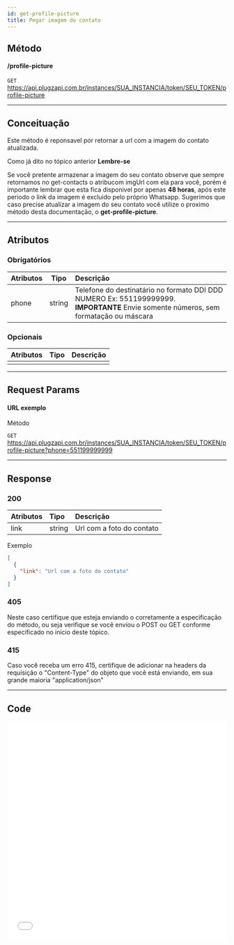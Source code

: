 ```yaml
---
id: get-profile-picture
title: Pegar imagem do contato
---
```


## Método

#### /profile-picture

`GET` https://api.plugzapi.com.br/instances/SUA_INSTANCIA/token/SEU_TOKEN/profile-picture

---

## Conceituação

Este método é reponsavel por retornar a url com a imagem do contato atualizada.

Como já dito no tópico anterior **Lembre-se**

Se você pretente armazenar a imagem do seu contato observe que sempre retornamos no get-contacts o atribucom imgUrl com ela para você, porém é importante lembrar que esta fica disponivel por apenas **48 horas**, após este periodo o link da imagem é excluido pelo próprio Whatsapp. Sugerimos que caso precise atualizar a imagem do seu contato você utilize o proximo método desta documentação, o **get-profile-picture**.

---

## Atributos

### Obrigatórios

| Atributos | Tipo | Descrição |
| :-- | :-: | :-- |
| phone | string | Telefone do destinatário no formato DDI DDD NUMERO Ex: 551199999999. **IMPORTANTE** Envie somente números, sem formatação ou máscara |

### Opcionais

| Atributos | Tipo | Descrição |
| :-------- | :--: | :-------- |
|           |      |           |

---

## Request Params

#### URL exemplo

Método

`GET` https://api.plugzapi.com.br/instances/SUA_INSTANCIA/token/SEU_TOKEN/profile-picture?phone=551199999999

---

## Response

### 200

| Atributos | Tipo   | Descrição                 |
| :-------- | :----- | :------------------------ |
| link      | string | Url com a foto do contato |

Exemplo

```json
[
  {
    "link": "Url com a foto do contato"
  }
]
```

### 405

Neste caso certifique que esteja enviando o corretamente a especificação do método, ou seja verifique se você enviou o POST ou GET conforme especificado no inicio deste tópico.

### 415

Caso você receba um erro 415, certifique de adicionar na headers da requisição o "Content-Type" do objeto que você está enviando, em sua grande maioria "application/json"

---

## Code

<iframe src="//api.apiembed.com/?source=https://raw.githubusercontent.com/Plug-Zapi/plug-zapi-docs/master/json-examples/get-profile-picture.json&targets=all" frameborder="0" scrolling="no" width="100%" height="500px" seamless></iframe>
